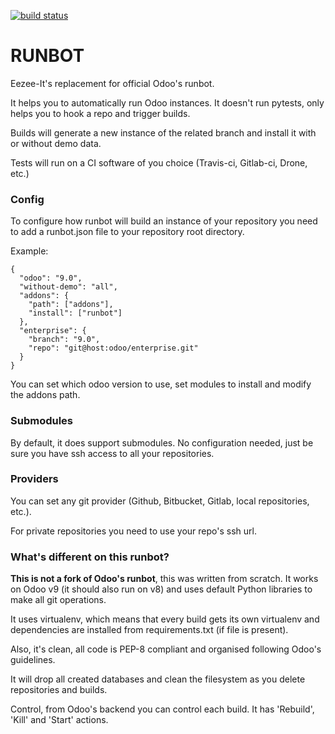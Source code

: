 [![build status](https://gitlab.com/ci/projects/19298/status.png?ref=master)](https://gitlab.com/ci/projects/19298?ref=master)

RUNBOT
======

Eezee-It's replacement for official Odoo's runbot.

It helps you to automatically run Odoo instances. It doesn't run pytests,
only helps you to hook a repo and trigger builds.

Builds will generate a new instance of the related branch and install it
with or without demo data.

Tests will run on a CI software of you choice (Travis-ci, Gitlab-ci, Drone, etc.)

### Config

To configure how runbot will build an instance of your repository you need 
to add a runbot.json file to your repository root directory.

Example:

```
{
  "odoo": "9.0",
  "without-demo": "all",
  "addons": {
    "path": ["addons"],
    "install": ["runbot"]
  },
  "enterprise": {
    "branch": "9.0",
    "repo": "git@host:odoo/enterprise.git"
  }
}
```

You can set which odoo version to use, set modules to install and modify the
addons path.


### Submodules

By default, it does support submodules. No configuration needed, just be sure
you have ssh access to all your repositories.


### Providers

You can set any git provider (Github, Bitbucket, Gitlab, local repositories, 
etc.).

For private repositories you need to use your repo's ssh url.


### What's different on this runbot?

**This is not a fork of Odoo's runbot**, this was written from scratch. It works
on Odoo v9 (it should also run on v8) and uses default Python libraries to
make all git operations. 

It uses virtualenv, which means that every build gets its own virtualenv
and dependencies are installed from requirements.txt (if file is present).

Also, it's clean, all code is PEP-8 compliant and organised following Odoo's 
guidelines. 

It will drop all created databases and clean the filesystem as you delete
repositories and builds.

Control, from Odoo's backend you can control each build. It has 'Rebuild',
'Kill' and 'Start' actions.